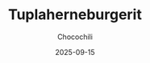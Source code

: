 ---
title: "Tuplaherneburgerit"
image: "https://vegaanibotti.lauravuo.me/2025/09/2025-09-15_small.png"
date: 2025-09-15
receipt_url: "https://chocochili.net/2017/02/tuplaherneburgerit/"
author: "Chocochili"
---